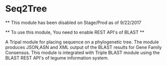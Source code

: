 # Seq2Tree

** This module has been disabled on Stage/Prod as of 9/22/2017 

** To use this module, You need to enable REST API's of BLAST **

A Tripal module for placing sequence on a phylogenetic tree.
The module produces JSON,ASN and XML output of the BLAST results for Gene Family Consensus.
This module is integrated with Triple BLAST module using the BLAST REST API's of legume information system.

